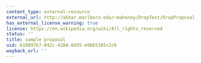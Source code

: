 ```yaml
---
content_type: external-resource
external_url: http://akbar.marlboro.edu/~mahoney/DropTest/DropProposal.html
has_external_license_warning: true
license: https://en.wikipedia.org/wiki/All_rights_reserved
status: ''
title: sample proposal
uid: b16097b7-042c-4284-8455-e9b65105c2c6
wayback_url: ''
---
```

